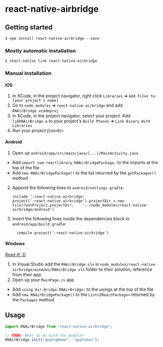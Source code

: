 # react-native-airbridge

## Getting started

`$ npm install react-native-airbridge --save`

### Mostly automatic installation

`$ react-native link react-native-airbridge`

### Manual installation

#### iOS

1.  In XCode, in the project navigator, right click `Libraries` ➜ `Add Files to [your project's name]`
2.  Go to `node_modules` ➜ `react-native-airbridge` and add `RNAirBridge.xcodeproj`
3.  In XCode, in the project navigator, select your project. Add `libRNAirBridge.a` to your project's `Build Phases` ➜ `Link Binary With Libraries`
4.  Run your project (`Cmd+R`)<

#### Android

1.  Open up `android/app/src/main/java/[...]/MainActivity.java`

- Add `import com.reactlibrary.RNAirBridgePackage;` to the imports at the top of the file
- Add `new RNAirBridgePackage()` to the list returned by the `getPackages()` method

2.  Append the following lines to `android/settings.gradle`:
    ```
    include ':react-native-airbridge'
    project(':react-native-airbridge').projectDir = new File(rootProject.projectDir, 	'../node_modules/react-native-airbridge/android')
    ```
3.  Insert the following lines inside the dependencies block in `android/app/build.gradle`:
    ```
      compile project(':react-native-airbridge')
    ```

#### Windows

[Read it! :D](https://github.com/ReactWindows/react-native)

1.  In Visual Studio add the `RNAirBridge.sln` in `node_modules/react-native-airbridge/windows/RNAirBridge.sln` folder to their solution, reference from their app.
2.  Open up your `MainPage.cs` app

- Add `using Air.Bridge.RNAirBridge;` to the usings at the top of the file
- Add `new RNAirBridgePackage()` to the `List<IReactPackage>` returned by the `Packages` method

## Usage

```javascript
import RNAirBridge from "react-native-airbridge";

// TODO: What to do with the module?
RNAirBridge.init("appEngName", "appToken");
```
